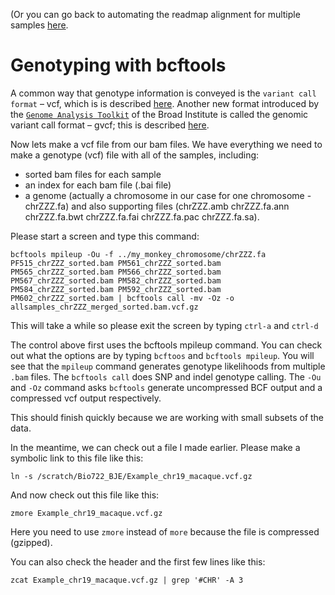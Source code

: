 (Or you can go back to automating the readmap alignment for multiple samples [here](https://github.com/evansbenj/BIO722.md/blob/main/4_automating_readmapping_for_multiple_samples.md).


# Genotyping with bcftools

A common way that genotype information is conveyed is the `variant call format` – vcf, which is is described [here](https://en.wikipedia.org/wiki/Variant_Call_Format). Another new format introduced by the [`Genome Analysis Toolkit`](https://software.broadinstitute.org/gatk/) of the Broad Institute is called the genomic variant call format – gvcf; this is described [here](http://gatkforums.broadinstitute.org/gatk/discussion/4017/what-is-a-gvcf-and-how-is-it-different-from-a-regular-vcf).

Now lets make a vcf file from our bam files. We have everything we need to make a genotype (vcf) file with all of the samples, including:
* sorted bam files for each sample
* an index for each bam file (.bai file)
* a genome (actually a chromosome in our case for one chromosome - chrZZZ.fa) and also supporting files (chrZZZ.amb  chrZZZ.fa.ann  chrZZZ.fa.bwt  chrZZZ.fa.fai  chrZZZ.fa.pac  chrZZZ.fa.sa).

Please start a screen and type this command:

```
bcftools mpileup -Ou -f ../my_monkey_chromosome/chrZZZ.fa PF515_chrZZZ_sorted.bam PM561_chrZZZ_sorted.bam PM565_chrZZZ_sorted.bam PM566_chrZZZ_sorted.bam PM567_chrZZZ_sorted.bam PM582_chrZZZ_sorted.bam PM584_chrZZZ_sorted.bam PM592_chrZZZ_sorted.bam PM602_chrZZZ_sorted.bam | bcftools call -mv -Oz -o allsamples_chrZZZ_merged_sorted.bam.vcf.gz

```
This will take a while so please exit the screen by typing `ctrl-a` and `ctrl-d`

The control above first uses the bcftools mpileup command. You can check out what the options are by typing `bcftoos` and `bcftools mpileup`. You will see that the `mpileup` command generates genotype likelihoods from multiple `.bam` files. The `bcftools call` does SNP and indel genotype calling.  The `-Ou` and `-Oz` command asks `bcftools` generate uncompressed BCF output and a compressed vcf output respectively.

This should finish quickly because we are working with small subsets of the data. 

In the meantime, we can check out a file I made earlier.  Please make a symbolic link to this file like this:

```
ln -s /scratch/Bio722_BJE/Example_chr19_macaque.vcf.gz
```

And now check out this file like this:

```
zmore Example_chr19_macaque.vcf.gz

```

Here you need to use `zmore` instead of `more` because the file is compressed (gzipped).

You can also check the header and the first few lines like this:
```
zcat Example_chr19_macaque.vcf.gz | grep '#CHR' -A 3 
```
